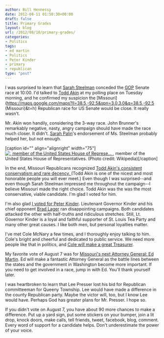```yaml
---
author: Bill Hennessy
date: 2012-08-11 01:50:30+00:00
draft: false
title: Primary Grades
layout: blog
url: /2012/08/10/primary-grades/
categories:
- Politics
tags:
- ed martin
- Politics
- Peter Kinder
- primary
- republican
type: "post"
---
```


I was surprised to learn that [Sarah Steelman](https://sarahsteelman.com/) conceded the [GOP](https://www.gop.com/) Senate race at 10:00. I'd talked to [Todd Akin](https://en.wikipedia.org/wiki/Todd_Akin) at my polling place on Tuesday morning, and he confirmed my suspicion the [Missouri](https://maps.google.com/maps?ll=38.5,-92.5&spn=3.0,3.0&q=38.5,-92.5 (Missouri)&t=h) Republican race for US Senate would be close. It really wasn't.

Mr. Akin won handily, considering the 3-way race. John Brunner's remarkably negative, nasty, angry campaign should have made the race much closer. It didn't. [Sarah Palin](https://www.break.com/topics/sarah-palin-gaffes)'s endorsement of Ms. Steelman probably helped her, but not enough.

[caption id="" align="alignright" width="75"][![, member of the United States House of Represe...](https://upload.wikimedia.org/wikipedia/commons/thumb/d/dd/Todd_Akin%2C_official_109th_Congress_photo.jpg/75px-Todd_Akin%2C_official_109th_Congress_photo.jpg)
](https://commons.wikipedia.org/wiki/File:Todd_Akin%2C_official_109th_Congress_photo.jpg) , member of the United States House of Representatives. (Photo credit: Wikipedia)[/caption]

In the end, Missouri Republicans recognized [Todd Akin's consistent conservatism and rare decency. ](https://www.akin.org/)(Todd Akin is one of the nicest and most honorable people you will ever meet.) Even though I was surprised--and even though Sarah Steelman impressed me throughout the campaign--I believe Missouri made the right choice. Todd Akin was the was the most conservative, viable candidate. I'm glad I voted for him.



I'm also glad [I voted for Peter Kinder](https://peterkinder.com/). Lieutenant Governor Kinder and his chief opponent [Brad Lager](https://en.wikipedia.org/wiki/Brad_Lager) ran disappointing campaigns. Both candidates attacked the other with half-truths and ridiculous stretches. Still, Lt. Governor Kinder is a loyal and faithful supporter of St. Louis Tea Party and many other great causes. I like both men, but personal loyalties matter.

I've met Cole McNary a few times, and I thoroughly enjoy talking to him. Cole's bright and cheerful and dedicated to public service. We need more people like that in politics, and [Cole will make a great Treasurer](https://colemcnary.com/).


My favorite vote of August 7 was for [Missouri's next Attorney General: Ed Martin](https://edmartinformissouri.com/). Ed will make a fantastic Attorney General as the battle lines between the states and the government in Washington become more important. If you need to get involved in a race, jump in with Ed. You'll thank yourself later.

I was heartbroken to learn that Lee Presser lost his bid for Republican committeeman for Queeny Township. Lee would have made a difference in the county Republican party. Maybe the victor will, too, but I know Lee would have. Perhaps God has greater plans for Mr. Presser. I hope so.

If you didn't vote on August 7, you have about 90 more chances to make a difference. Put up a yard sign, put some stickers on your bumper, join a lit drop, knock doors, make calls, tell friends, tweet, facebook, blog, comment. Every word of support for a candidate helps. Don't underestimate the power of your voice.
